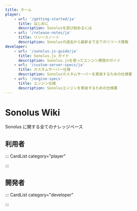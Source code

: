 ```yaml
---
title: ホーム
player:
    - url: '/getting-started/ja'
      title: はじめに
      description: Sonolusを遊び始めるには
    - url: '/release-notes/ja'
      title: リリースノート
      description: Sonolusの過去から最新まで全てのリリース情報
developer:
    - url: '/sonolus.js-guide/ja'
      title: Sonolus.js ガイド
      description: Sonolus.jsを使ったエンジン開発のガイド
    - url: '/custom-server-specs/ja'
      title: カスタムサーバー仕様
      description: Sonolusカスタムサーバーを実装するための仕様書
    - url: '/engine-specs'
      title: エンジン仕様
      description: Sonolusエンジンを実装するための仕様書
---
```


# Sonolus Wiki

Sonolus に関する全てのナレッジベース

## 利用者

::: CardList category="player"

:::

## 開発者

::: CardList category="developer"

:::

